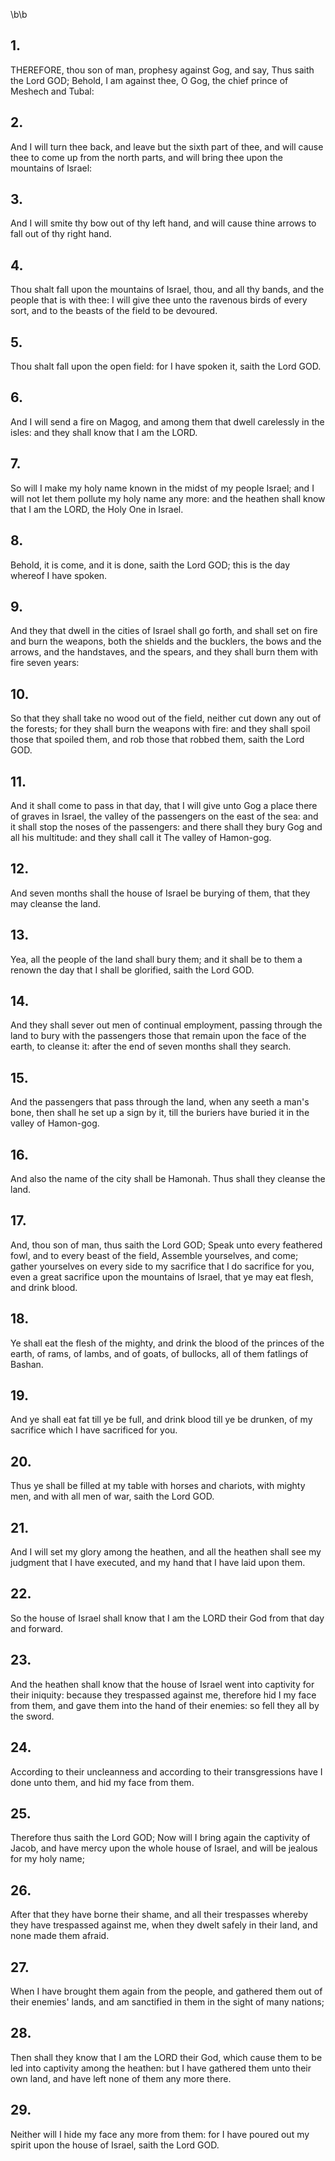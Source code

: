 \b\b
## 1.
THEREFORE, thou son of man, prophesy against Gog, and say, Thus saith the Lord GOD; Behold, I am against thee, O Gog, the chief prince of Meshech and Tubal:
## 2.
And I will turn thee back, and leave but the sixth part of thee, and will cause thee to come up from the north parts, and will bring thee upon the mountains of Israel:
## 3.
And I will smite thy bow out of thy left hand, and will cause thine arrows to fall out of thy right hand.
## 4.
Thou shalt fall upon the mountains of Israel, thou, and all thy bands, and the people that is with thee: I will give thee unto the ravenous birds of every sort, and to the beasts of the field to be devoured.
## 5.
Thou shalt fall upon the open field: for I have spoken it, saith the Lord GOD.
## 6.
And I will send a fire on Magog, and among them that dwell carelessly in the isles: and they shall know that I am the LORD.
## 7.
So will I make my holy name known in the midst of my people Israel; and I will not let them pollute my holy name any more: and the heathen shall know that I am the LORD, the Holy One in Israel.
## 8.
Behold, it is come, and it is done, saith the Lord GOD; this is the day whereof I have spoken.
## 9.
And they that dwell in the cities of Israel shall go forth, and shall set on fire and burn the weapons, both the shields and the bucklers, the bows and the arrows, and the handstaves, and the spears, and they shall burn them with fire seven years:
## 10.
So that they shall take no wood out of the field, neither cut down any out of the forests; for they shall burn the weapons with fire: and they shall spoil those that spoiled them, and rob those that robbed them, saith the Lord GOD.
## 11.
And it shall come to pass in that day, that I will give unto Gog a place there of graves in Israel, the valley of the passengers on the east of the sea: and it shall stop the noses of the passengers: and there shall they bury Gog and all his multitude: and they shall call it The valley of Hamon-gog.
## 12.
And seven months shall the house of Israel be burying of them, that they may cleanse the land.
## 13.
Yea, all the people of the land shall bury them; and it shall be to them a renown the day that I shall be glorified, saith the Lord GOD.
## 14.
And they shall sever out men of continual employment, passing through the land to bury with the passengers those that remain upon the face of the earth, to cleanse it: after the end of seven months shall they search.
## 15.
And the passengers that pass through the land, when any seeth a man's bone, then shall he set up a sign by it, till the buriers have buried it in the valley of Hamon-gog.
## 16.
And also the name of the city shall be Hamonah.  Thus shall they cleanse the land.
## 17.
And, thou son of man, thus saith the Lord GOD; Speak unto every feathered fowl, and to every beast of the field, Assemble yourselves, and come; gather yourselves on every side to my sacrifice that I do sacrifice for you, even a great sacrifice upon the mountains of Israel, that ye may eat flesh, and drink blood.
## 18.
Ye shall eat the flesh of the mighty, and drink the blood of the princes of the earth, of rams, of lambs, and of goats, of bullocks, all of them fatlings of Bashan.
## 19.
And ye shall eat fat till ye be full, and drink blood till ye be drunken, of my sacrifice which I have sacrificed for you.
## 20.
Thus ye shall be filled at my table with horses and chariots, with mighty men, and with all men of war, saith the Lord GOD.
## 21.
And I will set my glory among the heathen, and all the heathen shall see my judgment that I have executed, and my hand that I have laid upon them.
## 22.
So the house of Israel shall know that I am the LORD their God from that day and forward.
## 23.
And the heathen shall know that the house of Israel went into captivity for their iniquity: because they trespassed against me, therefore hid I my face from them, and gave them into the hand of their enemies: so fell they all by the sword.
## 24.
According to their uncleanness and according to their transgressions have I done unto them, and hid my face from them.
## 25.
Therefore thus saith the Lord GOD; Now will I bring again the captivity of Jacob, and have mercy upon the whole house of Israel, and will be jealous for my holy name;
## 26.
After that they have borne their shame, and all their trespasses whereby they have trespassed against me, when they dwelt safely in their land, and none made them afraid.
## 27.
When I have brought them again from the people, and gathered them out of their enemies' lands, and am sanctified in them in the sight of many nations;
## 28.
Then shall they know that I am the LORD their God, which cause them to be led into captivity among the heathen: but I have gathered them unto their own land, and have left none of them any more there.
## 29.
Neither will I hide my face any more from them: for I have poured out my spirit upon the house of Israel, saith the Lord GOD.
